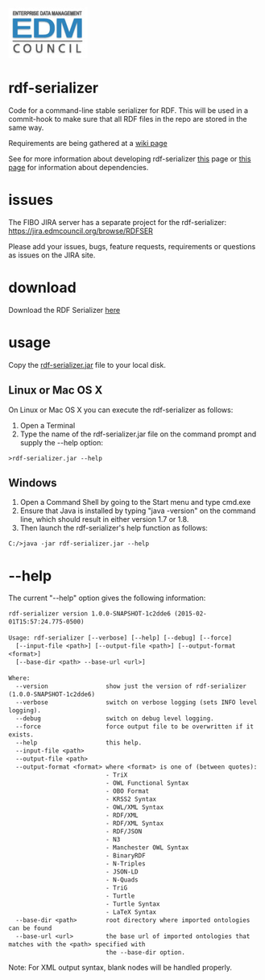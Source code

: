 ![EDM Council Logo](etc/image/edmc-logo.jpg)

# rdf-serializer

Code for a command-line stable serializer for RDF.  This will be used in a commit-hook to make sure that all RDF files in the repo are stored in the same way.

Requirements are being gathered at a [wiki page](https://github.com/edmcouncil/rdf-serializer/wiki/Requirements)

See for more information about developing rdf-serializer [this](docs/develop.md) page or [this page](docs/dependencies.md) for information about dependencies.

# issues

The FIBO JIRA server has a separate project for the rdf-serializer: https://jira.edmcouncil.org/browse/RDFSER

Please add your issues, bugs, feature requests, requirements or questions as issues on the JIRA site.

# download

Download the RDF Serializer [here](https://jenkins.edmcouncil.org/job/rdf-serializer-build/lastSuccessfulBuild/artifact/target/scala-2.11/rdf-serializer.jar)

# usage

Copy the [rdf-serializer.jar](https://jenkins.edmcouncil.org/job/rdf-serializer-build/lastSuccessfulBuild/artifact/target/scala-2.11/rdf-serializer.jar) file to your local disk.

## Linux or Mac OS X

On Linux or Mac OS X you can execute the rdf-serializer
as follows:

1. Open a Terminal
2. Type the name of the rdf-serializer.jar file on the command prompt and supply the --help option:
```
>rdf-serializer.jar --help
```

## Windows

1. Open a Command Shell by going to the Start menu and type cmd.exe
2. Ensure that Java is installed by typing "java -version" on the command line, which should result in
   either version 1.7 or 1.8.
3. Then launch the rdf-serializer's help function as follows:
```
C:/>java -jar rdf-serializer.jar --help
```

# --help

The current "--help" option gives the following information:

```
rdf-serializer version 1.0.0-SNAPSHOT-1c2dde6 (2015-02-01T15:57:24.775-0500)

Usage: rdf-serializer [--verbose] [--help] [--debug] [--force]
  [--input-file <path>] [--output-file <path>] [--output-format <format>]
  [--base-dir <path> --base-url <url>]

Where:
  --version                show just the version of rdf-serializer (1.0.0-SNAPSHOT-1c2dde6)
  --verbose                switch on verbose logging (sets INFO level logging).
  --debug                  switch on debug level logging.
  --force                  force output file to be overwritten if it exists.
  --help                   this help.
  --input-file <path>
  --output-file <path>
  --output-format <format> where <format> is one of (between quotes): 
                           - TriX
                           - OWL Functional Syntax
                           - OBO Format
                           - KRSS2 Syntax
                           - OWL/XML Syntax
                           - RDF/XML
                           - RDF/XML Syntax
                           - RDF/JSON
                           - N3
                           - Manchester OWL Syntax
                           - BinaryRDF
                           - N-Triples
                           - JSON-LD
                           - N-Quads
                           - TriG
                           - Turtle
                           - Turtle Syntax
                           - LaTeX Syntax
  --base-dir <path>        root directory where imported ontologies can be found
  --base-url <url>         the base url of imported ontologies that matches with the <path> specified with
                           the --base-dir option.

```

Note: For XML output syntax, blank nodes will be handled properly.

